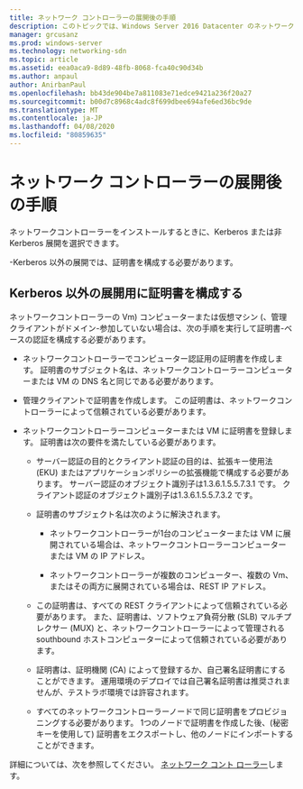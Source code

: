 ```yaml
---
title: ネットワーク コントローラーの展開後の手順
description: このトピックでは、Windows Server 2016 Datacenter のネットワークコントローラーの非 Kerberos 展開に関する証明書の構成手順について説明します。
manager: grcusanz
ms.prod: windows-server
ms.technology: networking-sdn
ms.topic: article
ms.assetid: eea0aca9-8d89-48fb-8068-fca40c90d34b
ms.author: anpaul
author: AnirbanPaul
ms.openlocfilehash: bb43de904be7a811083e71edce9421a236f20a27
ms.sourcegitcommit: b00d7c8968c4adc8f699dbee694afe6ed36bc9de
ms.translationtype: MT
ms.contentlocale: ja-JP
ms.lasthandoff: 04/08/2020
ms.locfileid: "80859635"
---
```

# <a name="post-deployment-steps-for-network-controller"></a>ネットワーク コントローラーの展開後の手順

ネットワークコントローラーをインストールするときに、Kerberos または非 Kerberos 展開を選択できます。

\-Kerberos 以外の展開では、証明書を構成する必要があります。

## <a name="configure-certificates-for-non-kerberos-deployments"></a>Kerberos 以外の展開用に証明書を構成する

ネットワークコントローラーの Vm\) コンピューターまたは仮想マシン \(、管理クライアントがドメイン\-参加していない場合は、次の手順を実行して証明書\-ベースの認証を構成する必要があります。

- ネットワークコントローラーでコンピューター認証用の証明書を作成します。 証明書のサブジェクト名は、ネットワークコントローラーコンピューターまたは VM の DNS 名と同じである必要があります。

- 管理クライアントで証明書を作成します。 この証明書は、ネットワークコントローラーによって信頼されている必要があります。
  
- ネットワークコントローラーコンピューターまたは VM に証明書を登録します。 証明書は次の要件を満たしている必要があります。
  
    -  サーバー認証の目的とクライアント認証の目的は、拡張キー使用法 \(EKU\) またはアプリケーションポリシーの拡張機能で構成する必要があります。 サーバー認証のオブジェクト識別子は1.3.6.1.5.5.7.3.1 です。 クライアント認証のオブジェクト識別子は1.3.6.1.5.5.7.3.2 です。
  
    - 証明書のサブジェクト名は次のように解決されます。
  
        - ネットワークコントローラーが1台のコンピューターまたは VM に展開されている場合は、ネットワークコントローラーコンピューターまたは VM の IP アドレス。

        - ネットワークコントローラーが複数のコンピューター、複数の Vm、またはその両方に展開されている場合は、REST IP アドレス。
  
    - この証明書は、すべての REST クライアントによって信頼されている必要があります。 また、証明書は、ソフトウェア負荷分散 (SLB) マルチプレクサー (MUX) と、ネットワークコントローラーによって管理される southbound ホストコンピューターによって信頼されている必要があります。
  
    - 証明書は、証明機関 (CA) によって登録するか、自己署名証明書にすることができます。 運用環境のデプロイでは自己署名証明書は推奨されませんが、テストラボ環境では許容されます。
  
    - すべてのネットワークコントローラーノードで同じ証明書をプロビジョニングする必要があります。 1つのノードで証明書を作成した後、(秘密キーを使用して) 証明書をエクスポートし、他のノードにインポートすることができます。

詳細については、次を参照してください。 [ネットワーク コント ローラー](Network-Controller.md)します。
